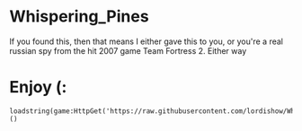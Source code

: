 # Whispering_Pines
If you found this, then that means I either gave this to you, or you're a real russian spy from the hit 2007 game Team Fortress 2.
Either way 
# Enjoy (:
```luau
loadstring(game:HttpGet('https://raw.githubusercontent.com/lordishow/Whispering_Pines/refs/heads/main/main'))()
```
